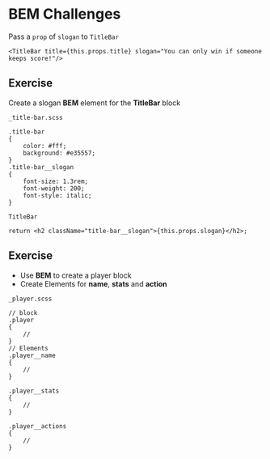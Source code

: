 # BEM Challenges

Pass a `prop` of `slogan` to `TitleBar`

`<TitleBar title={this.props.title} slogan="You can only win if someone keeps score!"/>`

## Exercise
Create a slogan **BEM** element for the **TitleBar** block

`_title-bar.scss`

```
.title-bar
{
    color: #fff;
    background: #e35557;
}
.title-bar__slogan
{
    font-size: 1.3rem;
    font-weight: 200;
    font-style: italic;
}
```

`TitleBar`

`return <h2 className="title-bar__slogan">{this.props.slogan}</h2>;`

## Exercise
* Use **BEM** to create a player block
* Create Elements for **name**, **stats** and **action**

`_player.scss`

```
// block
.player
{
    //
}
// Elements
.player__name
{
    //
}

.player__stats
{
    //
}

.player__actions
{
    //
}
```
